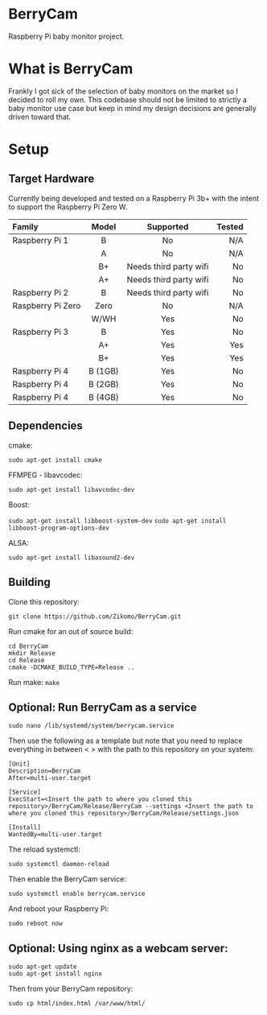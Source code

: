 # BerryCam
Raspberry Pi baby monitor project. 

# What is BerryCam
Frankly I got sick of the selection of baby monitors on the market so I decided to roll my own. This codebase should 
not be limited to strictly a baby monitor use case but keep in mind my design decisions are generally driven toward 
that. 

# Setup
## Target Hardware
Currently being developed and tested on a Raspberry Pi 3b+ with the intent to support the Raspberry Pi Zero W.

|Family|Model|Supported|Tested
|:---|:---:|:---:|---:|
| Raspberry Pi 1  | B   | No | N/A
|   | A   | No | N/A |
|   | B+  | Needs third party wifi | No
|   | A+  | Needs third party wifi | No
| Raspberry Pi 2 | B | Needs third party wifi | No 
| Raspberry Pi Zero  | Zero | No | N/A
|   | W/WH | Yes | No
| Raspberry Pi 3 | B | Yes | No 
|   | A+ | Yes | Yes
|   | B+ | Yes | Yes
| Raspberry Pi 4 | B (1GB) | Yes | No
| Raspberry Pi 4 | B (2GB) | Yes | No
| Raspberry Pi 4 | B (4GB) | Yes | No
 
## Dependencies
cmake:

`sudo apt-get install cmake`

FFMPEG - libavcodec:

`sudo apt-get install libavcodec-dev`

Boost: 

`sudo apt-get install libboost-system-dev`
`sudo apt-get install libboost-program-options-dev`

ALSA:

`sudo apt-get install libasound2-dev`


## Building
Clone this repository:

`git clone https://github.com/Zikomo/BerryCam.git`
 
Run cmake for an out of source build:
```
cd BerryCam
mkdir Release
cd Release
cmake -DCMAKE_BUILD_TYPE=Release ..
```
Run make:
`make`

## Optional: Run BerryCam as a service
`sudo nano /lib/systemd/system/berrycam.service`

Then use the following as a template but note that you need to replace everything in between < > with the path to this
repository on your system:

```
[Unit]
Description=BerryCam
After=multi-user.target

[Service]
ExecStart=<Insert the path to where you cloned this repository>/BerryCam/Release/BerryCam --settings <Insert the path to where you cloned this repository>/BerryCam/Release/settings.json

[Install]
WantedBy=multi-user.target
```
The reload systemctl:

`sudo systemctl daemon-reload`

Then enable the BerryCam service:

`sudo systemctl enable berrycam.service`

And reboot your Raspberry Pi:

`sudo reboot now`

## Optional: Using nginx as a webcam server:

```
sudo apt-get update
sudo apt-get install nginx
```

Then from your BerryCam repository: 

`sudo cp html/index.html /var/www/html/`







